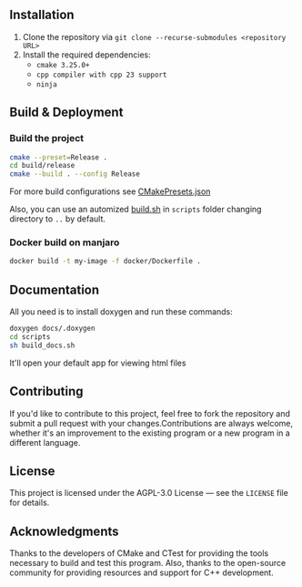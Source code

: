 ## Installation

1. Clone the repository via `git clone --recurse-submodules <repository URL>`
2. Install the required dependencies:
    - `cmake 3.25.0+`
    - `cpp compiler with cpp 23 support`
    - `ninja`

## Build & Deployment

### Build the project 

```bash
cmake --preset=Release .
cd build/release
cmake --build . --config Release
```
For more build configurations see [CMakePresets.json](https://github.com/geugenm/sdl-overview/blob/master/CMakePresets.json)

Also,
you can use an automized [build.sh](https://github.com/geugenm/sdl-overview/blob/master/scripts/build.sh) 
in `scripts` folder changing directory to `..` by default.


### Docker build on manjaro

```bash
docker build -t my-image -f docker/Dockerfile .
```

## Documentation

All you need is to install doxygen and run these commands:
```bash
doxygen docs/.doxygen
cd scripts
sh build_docs.sh
```
It'll open your default app for viewing html files

## Contributing

If you'd like to contribute to this project, feel free to fork the repository and submit a pull request with your
changes.Contributions are always welcome, whether it's an improvement to the existing program or a new program in a
different language.

## License

This project is licensed under the AGPL-3.0 License — see the `LICENSE` file for details.

## Acknowledgments

Thanks to the developers of CMake and CTest for providing the tools necessary to build and test this program. Also,
thanks to the open-source community for providing resources and support for C++ development.